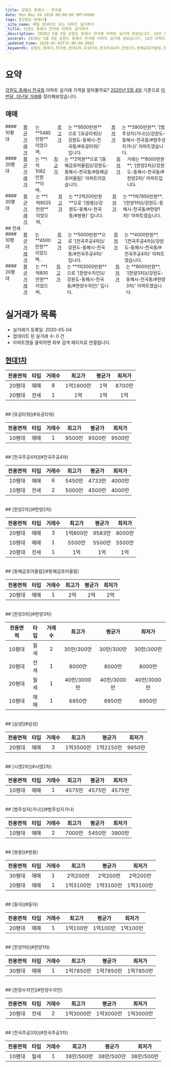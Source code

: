 ```yaml
---
title: 강원도 동해시 - 천곡동
date: Mon May 04 2020 00:00:00 GMT+0900
tags: [강원도-동해시]
_site_name: 매일 업데이트 되는 아파트 실거래가
_title: 강원도 동해시 천곡동 아파트 실거래가
_description: 2020년 5월 4일 강원도 동해시 천곡동 아파트 실거래 정보입니다. 14건 아파트 정보가 있습니다.
_excerpt: 2020년 5월 4일 강원도 동해시 천곡동 아파트 실거래 정보입니다. 14건 아파트 정보가 있습니다.
_updated_time: 2020-05-03T15:00:00.000Z
_keywords: 강원도,동해시,천곡동,현대1차,유공타워,천곡주공4차,한양2차,동해금호어울림,한양3차,삼성,시영2차,범주성지(가나),쌍용,동아,한양1차,한양수자인,천곡주공3차
---
```





# 요약
<ins>강원도 동해시 천곡동</ins> 아파트 실거래 가격을 알아볼까요? <ins>2020년 5월 4일</ins> 기준으로 <ins>이번달, 지난달 거래</ins>를 정리해보았습니다.

## 매매
<div class="container">
<div class="six columns" markdown="1">
#### 10평대
<ins>평균 거래가</ins>는 **5485만원**이었으며, <ins>최고가</ins>는 **9500만원**으로 '[유공타워](/강원도-동해시-천곡동/#유공타워)' 입니다. <ins>최저가</ins>는 **3900만원**, '[범주성지(가나)](/강원도-동해시-천곡동/#범주성지가나)' 아파트였습니다.
</div>
<div class="six columns" markdown="1">
#### 20평대
<ins>평균 거래가</ins>는 **1억1082만원**이며, <ins>최고가</ins>는 **2억원**으로 '[동해금호어울림](/강원도-동해시-천곡동/#동해금호어울림)' 아파트이었습니다. <ins>최저가</ins> 거래는 **8000만원**, '[한양2차](/강원도-동해시-천곡동/#한양2차)' 아파트입니다.
</div>
</div>
<div class="container">
<div class="twelve columns" markdown="1">
#### 30평대
<ins>평균 거래가</ins>는 **1억9025만원**이었으며, <ins>최고가</ins>는 **2억200만원**으로 '[쌍용](/강원도-동해시-천곡동/#쌍용)' 입니다. <ins>최저가</ins>는 **1억7850만원**, '[한양1차](/강원도-동해시-천곡동/#한양1차)' 아파트였습니다.
</div>
</div>
## 전세
<div class="container">
<div class="six columns" markdown="1">
#### 10평대
<ins>평균 거래가</ins>는 **4500만원**이었으며, <ins>최고가</ins>는 **5000만원**으로 '[천곡주공4차](/강원도-동해시-천곡동/#천곡주공4차)' 입니다. <ins>최저가</ins>는 **4000만원**, '[천곡주공4차](/강원도-동해시-천곡동/#천곡주공4차)' 아파트였습니다.
</div>
<div class="six columns" markdown="1">
#### 20평대
<ins>평균 거래가</ins>는 **1억800만원**이었으며, <ins>최고가</ins>는 **1억3000만원**으로 '[한양수자인](/강원도-동해시-천곡동/#한양수자인)' 입니다. <ins>최저가</ins>는 **8000만원**, '[한양3차](/강원도-동해시-천곡동/#한양3차)' 아파트였습니다.
</div>
</div>



# 실거래가 목록
- 실거래가 등록일: 2020-05-04
- 업데이트 된 실거래 수: 0 건
- 아파트명을 클릭하면 외부 검색 페이지로 연결됩니다.

## [현대1차](#현대1차)

|전용면적|타입|거래수|최고가|평균가|최저가|
|:---:|:---:|:---:|:---:|:---:|:---:|
|20평대|<span class="deal-type-1">매매</span>|8|1억1600만|1억|8700만|
|20평대|<span class="deal-type-2">전세</span>|1|1억|1억|1억|

<br/>
## [유공타워](#유공타워)

|전용면적|타입|거래수|최고가|평균가|최저가|
|:---:|:---:|:---:|:---:|:---:|:---:|
|10평대|<span class="deal-type-1">매매</span>|1|9500만|9500만|9500만|

<br/>
## [천곡주공4차](#천곡주공4차)

|전용면적|타입|거래수|최고가|평균가|최저가|
|:---:|:---:|:---:|:---:|:---:|:---:|
|10평대|<span class="deal-type-1">매매</span>|6|5450만|4733만|4000만|
|10평대|<span class="deal-type-2">전세</span>|2|5000만|4500만|4000만|

<br/>
## [한양2차](#한양2차)

|전용면적|타입|거래수|최고가|평균가|최저가|
|:---:|:---:|:---:|:---:|:---:|:---:|
|20평대|<span class="deal-type-1">매매</span>|3|1억800만|9583만|8000만|
|10평대|<span class="deal-type-1">매매</span>|1|5500만|5500만|5500만|
|20평대|<span class="deal-type-2">전세</span>|1|1억|1억|1억|

<br/>
## [동해금호어울림](#동해금호어울림)

|전용면적|타입|거래수|최고가|평균가|최저가|
|:---:|:---:|:---:|:---:|:---:|:---:|
|20평대|<span class="deal-type-1">매매</span>|1|2억|2억|2억|

<br/>
## [한양3차](#한양3차)

|전용면적|타입|거래수|최고가|평균가|최저가|
|:---:|:---:|:---:|:---:|:---:|:---:|
|10평대|<span class="deal-type-3">월세</span>|2|30만/300만|30만/300만|30만/300만|
|20평대|<span class="deal-type-2">전세</span>|1|8000만|8000만|8000만|
|20평대|<span class="deal-type-3">월세</span>|1|40만/3000만|40만/3000만|40만/3000만|
|10평대|<span class="deal-type-1">매매</span>|1|6950만|6950만|6950만|

<br/>
## [삼성](#삼성)

|전용면적|타입|거래수|최고가|평균가|최저가|
|:---:|:---:|:---:|:---:|:---:|:---:|
|20평대|<span class="deal-type-1">매매</span>|3|1억3500만|1억2150만|9950만|

<br/>
## [시영2차](#시영2차)

|전용면적|타입|거래수|최고가|평균가|최저가|
|:---:|:---:|:---:|:---:|:---:|:---:|
|10평대|<span class="deal-type-1">매매</span>|1|4575만|4575만|4575만|

<br/>
## [범주성지(가나)](#범주성지가나)

|전용면적|타입|거래수|최고가|평균가|최저가|
|:---:|:---:|:---:|:---:|:---:|:---:|
|10평대|<span class="deal-type-1">매매</span>|2|7000만|5450만|3900만|

<br/>
## [쌍용](#쌍용)

|전용면적|타입|거래수|최고가|평균가|최저가|
|:---:|:---:|:---:|:---:|:---:|:---:|
|30평대|<span class="deal-type-1">매매</span>|1|2억200만|2억200만|2억200만|
|20평대|<span class="deal-type-1">매매</span>|1|1억3100만|1억3100만|1억3100만|

<br/>
## [동아](#동아)

|전용면적|타입|거래수|최고가|평균가|최저가|
|:---:|:---:|:---:|:---:|:---:|:---:|
|20평대|<span class="deal-type-1">매매</span>|1|1억100만|1억100만|1억100만|

<br/>
## [한양1차](#한양1차)

|전용면적|타입|거래수|최고가|평균가|최저가|
|:---:|:---:|:---:|:---:|:---:|:---:|
|30평대|<span class="deal-type-1">매매</span>|1|1억7850만|1억7850만|1억7850만|

<br/>
## [한양수자인](#한양수자인)

|전용면적|타입|거래수|최고가|평균가|최저가|
|:---:|:---:|:---:|:---:|:---:|:---:|
|20평대|<span class="deal-type-2">전세</span>|2|1억3000만|1억3000만|1억3000만|

<br/>
## [천곡주공3차](#천곡주공3차)

|전용면적|타입|거래수|최고가|평균가|최저가|
|:---:|:---:|:---:|:---:|:---:|:---:|
|10평대|<span class="deal-type-3">월세</span>|1|38만/500만|38만/500만|38만/500만|

<br/>



